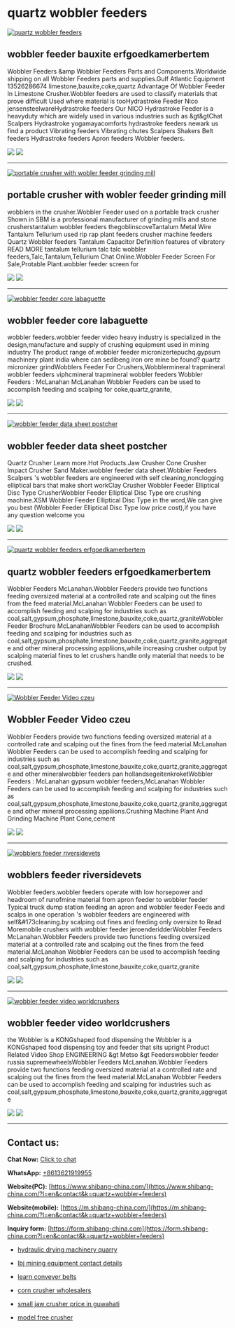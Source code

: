 # quartz wobbler feeders

<a href="https://swt.shibang-china.com/?l=en&img&k=quartz+wobbler+feeders" target="_blank">![quartz wobbler feeders](http://static.shibang-china.com/all-800x300/256.jpg)</a>

## wobbler feeder bauxite erfgoedkamerbertem
Wobbler Feeders &amp Wobbler Feeders Parts and Components.Worldwide shipping on all Wobbler Feeders parts and supplies.Gulf Atlantic Equipment 13526286674 limestone,bauxite,coke,quartz Advantage Of Wobbler Feeder In Limestone Crusher.Wobbler feeders are used to classify materials that prove difficult Used where material is tooHydrastroke Feeder Nico jensensteelwareHydrastroke feeders Our NICO Hydrastroke Feeder is a heavyduty which are widely used in various industries such as &gt&gtChat Scalpers Hydrastroke yogamayacomforts hydrastroke feeders newark us find a product Vibrating feeders Vibrating chutes Scalpers Shakers Belt feeders Hydrastroke feeders Apron feeders Wobbler feeders.


<a href="https://whatsapp.shibangsoft.com/WhatsApp.php" target="_blank" title="WhatsApp">![](http://static.shibang-china.com/icon/whatsapp.png)</a> <a href="https://swt.shibang-china.com/?l=en&icon&k=quartz+wobbler+feeders" target="_blank">![](http://static.shibang-china.com/icon/chat-en.png)</a>

---

<a href="https://swt.shibang-china.com/?l=en&img&k=quartz+wobbler+feeders" target="_blank">![portable crusher with wobler feeder grinding mill](http://static.shibang-china.com/all-800x300/868.jpg)</a>

## portable crusher with wobler feeder grinding mill
wobblers in the crusher.Wobbler Feeder used on a portable track crusher Shown in SBM is a professional manufacturer of grinding mills and stone crusherstantalum wobbler feeders thegoblinscoveTantalum Metal Wire Tantalum Tellurium used rip rap plant feeders crusher machine feeders Quartz Wobbler feeders Tantalum Capacitor Definition features of vibratory READ MORE tantalum tellurium talc talc wobbler feeders,Talc,Tantalum,Tellurium Chat Online.Wobbler Feeder Screen For Sale,Protable Plant.wobbler feeder screen for


<a href="https://whatsapp.shibangsoft.com/WhatsApp.php" target="_blank" title="WhatsApp">![](http://static.shibang-china.com/icon/whatsapp.png)</a> <a href="https://swt.shibang-china.com/?l=en&icon&k=quartz+wobbler+feeders" target="_blank">![](http://static.shibang-china.com/icon/chat-en.png)</a>

---

<a href="https://swt.shibang-china.com/?l=en&img&k=quartz+wobbler+feeders" target="_blank">![wobbler feeder core labaguette](http://static.shibang-china.com/all-800x300/1267.jpg)</a>

## wobbler feeder core labaguette
wobbler feeders.wobbler feeder video heavy industry is specialized in the design,manufacture and supply of crushing equipment used in mining industry The product range of.wobbler feeder micronizertepuchq.gypsum machinery plant india where can sedibeng iron ore mine be found? quartz micronizer grindWobblers Feeder For Crushers,Wobblermineral trapmineral wobbler feeders viphcmineral trapmineral wobbler feeders Wobbler Feeders : McLanahan McLanahan Wobbler Feeders can be used to accomplish feeding and scalping for coke,quartz,granite,


<a href="https://whatsapp.shibangsoft.com/WhatsApp.php" target="_blank" title="WhatsApp">![](http://static.shibang-china.com/icon/whatsapp.png)</a> <a href="https://swt.shibang-china.com/?l=en&icon&k=quartz+wobbler+feeders" target="_blank">![](http://static.shibang-china.com/icon/chat-en.png)</a>

---

<a href="https://swt.shibang-china.com/?l=en&img&k=quartz+wobbler+feeders" target="_blank">![wobbler feeder data sheet postcher](http://static.shibang-china.com/all-800x300/498.jpg)</a>

## wobbler feeder data sheet postcher
Quartz Crusher Learn more.Hot Products.Jaw Crusher Cone Crusher Impact Crusher Sand Maker.wobbler feeder data sheet.Wobbler Feeders Scalpers 's wobbler feeders are engineered with self cleaning,nonclogging elliptical bars that make short workClay Crusher Wobbler Feeder Elliptical Disc Type CrusherWobbler Feeder Elliptical Disc Type ore crushing machine.XSM Wobbler Feeder Elliptical Disc Type in the word,We can give you best (Wobbler Feeder Elliptical Disc Type low price cost),if you have any question welcome you


<a href="https://whatsapp.shibangsoft.com/WhatsApp.php" target="_blank" title="WhatsApp">![](http://static.shibang-china.com/icon/whatsapp.png)</a> <a href="https://swt.shibang-china.com/?l=en&icon&k=quartz+wobbler+feeders" target="_blank">![](http://static.shibang-china.com/icon/chat-en.png)</a>

---

<a href="https://swt.shibang-china.com/?l=en&img&k=quartz+wobbler+feeders" target="_blank">![quartz wobbler feeders erfgoedkamerbertem](http://static.shibang-china.com/all-800x300/771.jpg)</a>

## quartz wobbler feeders erfgoedkamerbertem
Wobbler Feeders McLanahan.Wobbler Feeders provide two functions feeding oversized material at a controlled rate and scalping out the fines from the feed material.McLanahan Wobbler Feeders can be used to accomplish feeding and scalping for industries such as coal,salt,gypsum,phosphate,limestone,bauxite,coke,quartz,graniteWobbler Feeder Brochure McLanahanWobbler Feeders can be used to accomplish feeding and scalping for industries such as coal,salt,gypsum,phosphate,limestone,bauxite,coke,quartz,granite,aggregate and other mineral processing appliions,while increasing crusher output by scalping material fines to let crushers handle only material that needs to be crushed.


<a href="https://whatsapp.shibangsoft.com/WhatsApp.php" target="_blank" title="WhatsApp">![](http://static.shibang-china.com/icon/whatsapp.png)</a> <a href="https://swt.shibang-china.com/?l=en&icon&k=quartz+wobbler+feeders" target="_blank">![](http://static.shibang-china.com/icon/chat-en.png)</a>

---

<a href="https://swt.shibang-china.com/?l=en&img&k=quartz+wobbler+feeders" target="_blank">![Wobbler Feeder Video czeu](http://static.shibang-china.com/all-800x300/265.jpg)</a>

## Wobbler Feeder Video czeu
Wobbler Feeders provide two functions feeding oversized material at a controlled rate and scalping out the fines from the feed material.McLanahan Wobbler Feeders can be used to accomplish feeding and scalping for industries such as coal,salt,gypsum,phosphate,limestone,bauxite,coke,quartz,granite,aggregate and other mineralwobbler feeders pan hollandsegeitenkroketWobbler Feeders : McLanahan gypsum wobbler feeders,McLanahan Wobbler Feeders can be used to accomplish feeding and scalping for industries such as coal,salt,gypsum,phosphate,limestone,bauxite,coke,quartz,granite,aggregate and other mineral processing appliions.Crushing Machine Plant And Grinding Machine Plant Cone,cement


<a href="https://whatsapp.shibangsoft.com/WhatsApp.php" target="_blank" title="WhatsApp">![](http://static.shibang-china.com/icon/whatsapp.png)</a> <a href="https://swt.shibang-china.com/?l=en&icon&k=quartz+wobbler+feeders" target="_blank">![](http://static.shibang-china.com/icon/chat-en.png)</a>

---

<a href="https://swt.shibang-china.com/?l=en&img&k=quartz+wobbler+feeders" target="_blank">![wobblers feeder riversidevets](http://static.shibang-china.com/all-800x300/280.jpg)</a>

## wobblers feeder riversidevets
Wobbler feeders.wobbler feeders operate with low horsepower and headroom of runofmine material from apron feeder to wobbler feeder Typical truck dump station feeding an apron and wobbler feeder Feeds and scalps in one operation 's wobbler feeders are engineered with self&#173cleaning.by scalping out fines and feeding only oversize to Read Moremobile crushers with wobbler feeder jeroenderidderWobbler Feeders McLanahan.Wobbler Feeders provide two functions feeding oversized material at a controlled rate and scalping out the fines from the feed material.McLanahan Wobbler Feeders can be used to accomplish feeding and scalping for industries such as coal,salt,gypsum,phosphate,limestone,bauxite,coke,quartz,granite


<a href="https://whatsapp.shibangsoft.com/WhatsApp.php" target="_blank" title="WhatsApp">![](http://static.shibang-china.com/icon/whatsapp.png)</a> <a href="https://swt.shibang-china.com/?l=en&icon&k=quartz+wobbler+feeders" target="_blank">![](http://static.shibang-china.com/icon/chat-en.png)</a>

---

<a href="https://swt.shibang-china.com/?l=en&img&k=quartz+wobbler+feeders" target="_blank">![wobbler feeder video worldcrushers](http://static.shibang-china.com/all-800x300/613.jpg)</a>

## wobbler feeder video worldcrushers
the Wobbler is a KONGshaped food dispensing the Wobbler is a KONGshaped food dispensing toy and feeder that sits upright Product Related Video Shop ENGINEERING &gt Metso &gt Feederswobbler feeder russia supremewheelsWobbler Feeders McLanahan.Wobbler Feeders provide two functions feeding oversized material at a controlled rate and scalping out the fines from the feed material.McLanahan Wobbler Feeders can be used to accomplish feeding and scalping for industries such as coal,salt,gypsum,phosphate,limestone,bauxite,coke,quartz,granite,aggregate


<a href="https://whatsapp.shibangsoft.com/WhatsApp.php" target="_blank" title="WhatsApp">![](http://static.shibang-china.com/icon/whatsapp.png)</a> <a href="https://swt.shibang-china.com/?l=en&icon&k=quartz+wobbler+feeders" target="_blank">![](http://static.shibang-china.com/icon/chat-en.png)</a>

---
## Contact us:

**Chat Now:** [Click to chat](https://swt.shibang-china.com?l=en&contact&k=quartz+wobbler+feeders)

**WhatsApp:**  [+8613621919955](https://whatsapp.shibangsoft.com/WhatsApp.php)

**Website(PC):** [https://www.shibang-china.com/](https://www.shibang-china.com/?l=en&contact&k=quartz+wobbler+feeders)

**Website(mobile):** [https://m.shibang-china.com/](https://m.shibang-china.com/?l=en&contact&k=quartz+wobbler+feeders)

**Inquiry form:** [https://form.shibang-china.com](https://form.shibang-china.com?l=en&contact&k=quartz+wobbler+feeders)

* [hydraulic drying machinery quarry](../124/hydraulic%20drying%20machinery%20quarry.md)

* [lbj mining equipment contact details](../118/lbj%20mining%20equipment%20contact%20details.md)

* [learn conveyer belts](../113/learn%20conveyer%20belts.md)

* [corn crusher wholesalers](../119/corn%20crusher%20wholesalers.md)

* [small jaw crusher price in guwahati](../114/small%20jaw%20crusher%20price%20in%20guwahati.md)

* [model free crusher](../117/model%20free%20crusher.md)